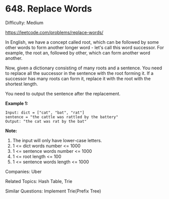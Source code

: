 # 648. Replace Words

Difficulty: Medium

https://leetcode.com/problems/replace-words/

In English, we have a concept called root, which can be followed by some other words to form another longer word - let's call this word successor. For example, the root an, followed by other, which can form another word another.

Now, given a dictionary consisting of many roots and a sentence. You need to replace all the successor in the sentence with the root forming it. If a successor has many roots can form it, replace it with the root with the shortest length.

You need to output the sentence after the replacement.

**Example 1:**
```
Input: dict = ["cat", "bat", "rat"]
sentence = "the cattle was rattled by the battery"
Output: "the cat was rat by the bat"
```
**Note:**
1. The input will only have lower-case letters.
2. 1 <= dict words number <= 1000
3. 1 <= sentence words number <= 1000
4. 1 <= root length <= 100
5. 1 <= sentence words length <= 1000

Companies: Uber

Related Topics: Hash Table, Trie

Similar Questions: Implement Trie(Prefix Tree)
